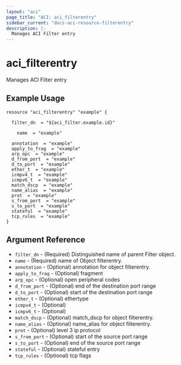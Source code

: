 ```yaml
---
layout: "aci"
page_title: "ACI: aci_filterentry"
sidebar_current: "docs-aci-resource-filterentry"
description: |-
  Manages ACI Filter entry
---
```


# aci_filterentry #
Manages ACI Filter entry

## Example Usage ##

```hcl
resource "aci_filterentry" "example" {

  filter_dn  = "${aci_filter.example.id}"

    name  = "example"

  annotation  = "example"
  apply_to_frag  = "example"
  arp_opc  = "example"
  d_from_port  = "example"
  d_to_port  = "example"
  ether_t  = "example"
  icmpv4_t  = "example"
  icmpv6_t  = "example"
  match_dscp  = "example"
  name_alias  = "example"
  prot  = "example"
  s_from_port  = "example"
  s_to_port  = "example"
  stateful  = "example"
  tcp_rules  = "example"
}
```
## Argument Reference ##
* `filter_dn` - (Required) Distinguished name of parent Filter object.
* `name` - (Required) name of Object filterentry.
* `annotation` - (Optional) annotation for object filterentry.
* `apply_to_frag` - (Optional) fragment
* `arp_opc` - (Optional) open peripheral codes
* `d_from_port` - (Optional) end of the destination port range
* `d_to_port` - (Optional) start of the destination port range
* `ether_t` - (Optional) ethertype
* `icmpv4_t` - (Optional) 
* `icmpv6_t` - (Optional) 
* `match_dscp` - (Optional) match_dscp for object filterentry.
* `name_alias` - (Optional) name_alias for object filterentry.
* `prot` - (Optional) level 3 ip protocol
* `s_from_port` - (Optional) start of the source port range
* `s_to_port` - (Optional) end of the source port range
* `stateful` - (Optional) stateful entry
* `tcp_rules` - (Optional) tcp flags




